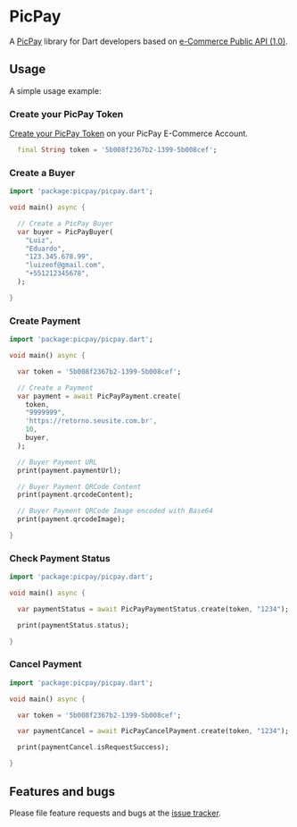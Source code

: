 # PicPay

A [PicPay](https://picpay.com/) library for Dart developers based on [e-Commerce Public API (1.0)](https://ecommerce.picpay.com/doc/).

## Usage

A simple usage example:

### Create your PicPay Token

[Create your PicPay Token](https://lojista.picpay.com/ecommerce-token) on your PicPay E-Commerce Account.

```dart
  final String token = '5b008f2367b2-1399-5b008cef';
```

### Create a Buyer

```dart
import 'package:picpay/picpay.dart';

void main() async {

  // Create a PicPay Buyer
  var buyer = PicPayBuyer(
    "Luiz",
    "Eduardo",
    "123.345.678.99",
    "luizeof@gmail.com",
    "+551212345678",
  );

}
```

### Create Payment

```dart
import 'package:picpay/picpay.dart';

void main() async {

  var token = '5b008f2367b2-1399-5b008cef';

  // Create a Payment
  var payment = await PicPayPayment.create(
    token,
    "9999999",
    'https://retorno.seusite.com.br',
    10,
    buyer,
  );

  // Buyer Payment URL
  print(payment.paymentUrl);

  // Buyer Payment QRCode Content
  print(payment.qrcodeContent);

  // Buyer Payment QRCode Image encoded with Base64
  print(payment.qrcodeImage);

}
```

### Check Payment Status

```dart
import 'package:picpay/picpay.dart';

void main() async {

  var paymentStatus = await PicPayPaymentStatus.create(token, "1234");

  print(paymentStatus.status);

}
```

### Cancel Payment

```dart
import 'package:picpay/picpay.dart';

void main() async {

  var token = '5b008f2367b2-1399-5b008cef';

  var paymentCancel = await PicPayCancelPayment.create(token, "1234");

  print(paymentCancel.isRequestSuccess);

}
```

## Features and bugs

Please file feature requests and bugs at the [issue tracker][tracker].

[tracker]: https://github.com/stackingwidgets/picpay-dart/issues
